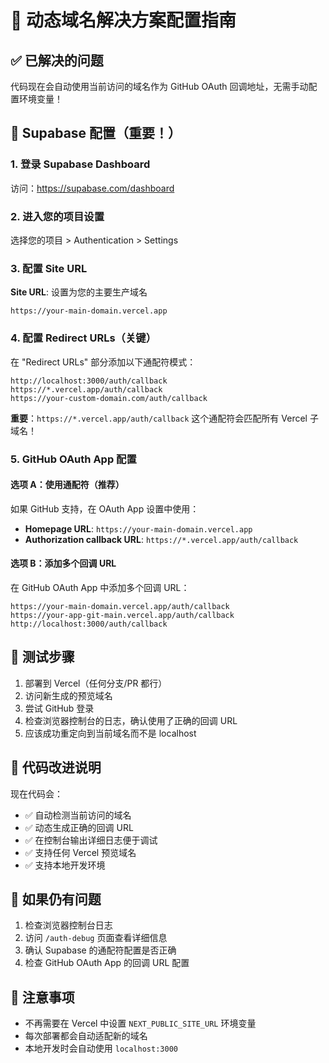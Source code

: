 # 🚀 动态域名解决方案配置指南

## ✅ 已解决的问题

代码现在会自动使用当前访问的域名作为 GitHub OAuth 回调地址，无需手动配置环境变量！

## 🔧 Supabase 配置（重要！）

### 1. 登录 Supabase Dashboard

访问：https://supabase.com/dashboard

### 2. 进入您的项目设置

选择您的项目 > Authentication > Settings

### 3. 配置 Site URL

**Site URL**: 设置为您的主要生产域名

```
https://your-main-domain.vercel.app
```

### 4. 配置 Redirect URLs（关键）

在 "Redirect URLs" 部分添加以下通配符模式：

```
http://localhost:3000/auth/callback
https://*.vercel.app/auth/callback
https://your-custom-domain.com/auth/callback
```

**重要**：`https://*.vercel.app/auth/callback` 这个通配符会匹配所有 Vercel 子域名！

### 5. GitHub OAuth App 配置

#### 选项 A：使用通配符（推荐）

如果 GitHub 支持，在 OAuth App 设置中使用：

- **Homepage URL**: `https://your-main-domain.vercel.app`
- **Authorization callback URL**: `https://*.vercel.app/auth/callback`

#### 选项 B：添加多个回调 URL

在 GitHub OAuth App 中添加多个回调 URL：

```
https://your-main-domain.vercel.app/auth/callback
https://your-app-git-main.vercel.app/auth/callback
http://localhost:3000/auth/callback
```

## 🧪 测试步骤

1. 部署到 Vercel（任何分支/PR 都行）
2. 访问新生成的预览域名
3. 尝试 GitHub 登录
4. 检查浏览器控制台的日志，确认使用了正确的回调 URL
5. 应该成功重定向到当前域名而不是 localhost

## 🎯 代码改进说明

现在代码会：

- ✅ 自动检测当前访问的域名
- ✅ 动态生成正确的回调 URL
- ✅ 在控制台输出详细日志便于调试
- ✅ 支持任何 Vercel 预览域名
- ✅ 支持本地开发环境

## 🐛 如果仍有问题

1. 检查浏览器控制台日志
2. 访问 `/auth-debug` 页面查看详细信息
3. 确认 Supabase 的通配符配置是否正确
4. 检查 GitHub OAuth App 的回调 URL 配置

## 📝 注意事项

- 不再需要在 Vercel 中设置 `NEXT_PUBLIC_SITE_URL` 环境变量
- 每次部署都会自动适配新的域名
- 本地开发时会自动使用 `localhost:3000`
